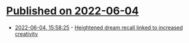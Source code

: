 # [Published on 2022-06-04](index.md)

* [2022-06-04, 15:58:25](https://news.ycombinator.com/item?id=31621900) - [Heightened dream recall linked to increased creativity](https://www.psypost.org/2022/05/heightened-dream-recall-ability-linked-to-increased-creativity-and-functional-brain-connectivity-63139)

